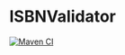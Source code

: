 # ISBNValidator
[![Maven CI](https://github.com/jpfrehe/LibAdmin/actions/workflows/maven.yml/badge.svg)](https://github.com/jpfrehe/LibAdmin/actions/workflows/maven.yml)
